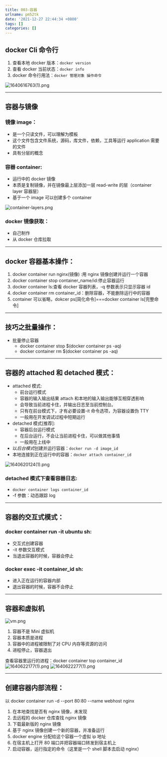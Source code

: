 ```yaml
---
title: 003-容器
urlname: pm52tk
date: '2021-12-27 22:44:34 +0800'
tags: []
categories: []
---
```


## docker Cli 命令行

1. 查看本地 docker 版本：`docker version`
1. 查看 docker 当前状态：`docker info`
1. docker 命令行用法：`docker 管理对象 操作命令`

![1640616763(1).png](https://cdn.nlark.com/yuque/0/2021/png/115484/1640616770537-8016d3e1-c675-4017-95b6-14c191d1f94c.png#clientId=uca0fa219-c973-4&crop=0&crop=0&crop=1&crop=1&from=paste&height=231&id=uede722e1&margin=%5Bobject%20Object%5D&name=1640616763%281%29.png&originHeight=462&originWidth=720&originalType=binary∶=1&rotation=0&showTitle=true&size=27622&status=done&style=none&taskId=u80ad1c9c-ab8a-458e-8568-117962854e7&title=docker%E7%AE%A1%E7%90%86%E5%91%BD%E4%BB%A4&width=360 "docker管理命令")

---

## 容器与镜像

### 镜像 image：

- 是一个只读文件，可以理解为模板
- 这个文件包含文件系统，源码，库文件，依赖，工具等运行 application 需要的文件
- 具有分层的概念

### 容器 container:

- 运行中的 docker 镜像
- 本质是复制镜像，并在镜像最上层添加一层 read-write 的层（container layer 容器层）
- 基于一个 image 可以创建多个 container

![container-layers.png](https://cdn.nlark.com/yuque/0/2021/png/115484/1640617359024-1505c1b3-9c4a-4286-ad59-17442eaa87d5.png#clientId=ud15fb9a4-7674-4&crop=0&crop=0&crop=1&crop=1&from=drop&id=u72401d0e&margin=%5Bobject%20Object%5D&name=container-layers.png&originHeight=338&originWidth=511&originalType=binary∶=1&rotation=0&showTitle=true&size=5816&status=done&style=none&taskId=u0fb75abf-eb43-446b-b8c5-252e96140cf&title=container%20layer "container layer")

### docker 镜像获取：

- 自己制作
- 从 docker 仓库拉取

---

## docker 容器基本操作：

1. docker container run nginx(镜像) :用 nginx 镜像创建并运行一个容器
1. docker container stop container_name/id:停止容器运行
1. docker container ls:查看 docker 容器列表，-q 参数表示只显示容器 id
1. docker container rm container_id：删除容器，不能删除运行中的容器
1. container 可以省略，dokcer ps[简化命令]===docker container ls[完整命令]

---

## 技巧之批量操作：

- 批量停止容器
  - docker container stop $(docker container ps -aq)
  - docker container rm $(docker container ps -aq)

---

## 容器的 attached 和 detached 模式：

- attached 模式:
  - 前台运行模式
  - 容器的输入输出结果 attach 和本地的输入输出能够互相穿透影响
  - 会导致当前进程卡住，并输出日志至当前控制台。
  - 只有在前台模式下，才有必要设置-it 命令选项，为容器设置伪 TTY
  - 一般用在开发调试过程中短期运行
- detached 模式[推荐]:
  - 容器后台运行模式
  - 在后台运行，不会让当前进程卡住，可以做其他事情
  - 一般用在上线中
- 以*后台模式*创建并运行容器：`docker run -d image_id`
- 本地连接到正在运行中的容器：`docker attach container_id`

![1640620124(1).png](https://cdn.nlark.com/yuque/0/2021/png/115484/1640620131993-9e328937-73b3-4ec0-8996-7ee8db501e4e.png#clientId=ud15fb9a4-7674-4&crop=0&crop=0&crop=1&crop=1&from=paste&height=65&id=u3a52c01f&margin=%5Bobject%20Object%5D&name=1640620124%281%29.png&originHeight=129&originWidth=928&originalType=binary∶=1&rotation=0&showTitle=false&size=14168&status=done&style=none&taskId=uddee751c-006a-4892-8c32-506d76c3dd6&title=&width=464)

### detached 模式下查看容器日志:

- `docker container logs container_id`
- -f 参数：动态跟踪 log

---

## 容器的交互式模式：

### docker container run -it ubuntu sh:

- 交互式创建容器
- -it 参数交互模式
- 当退出容器的时候，容器会停止

### docker exec -it container_id sh:

- 进入正在运行的容器内部
- 退出容器的时候，容器不会停止

---

## 容器和虚拟机

![vm.png](https://cdn.nlark.com/yuque/0/2021/png/115484/1640621706516-922041c8-b4c2-423d-8ccd-6e2c975eb56e.png#clientId=u2cada16a-4afc-4&crop=0&crop=0&crop=1&crop=1&from=ui&id=u587d257b&margin=%5Bobject%20Object%5D&name=vm.png&originHeight=388&originWidth=700&originalType=binary∶=1&rotation=0&showTitle=true&size=151940&status=done&style=none&taskId=u925fe8ab-e989-464a-995a-9fb096fc315&title=%E5%AE%B9%E5%99%A8%E5%92%8C%E8%99%9A%E6%8B%9F%E6%9C%BA%E5%8C%BA%E5%88%AB "容器和虚拟机区别")

1. 容器不是 Mini 虚拟机
1. 容器本质是进程
1. 容器中的进程被限制了对 CPU 内存等资源的访问
1. 进程停止，容器退出

查看容器里运行的进程：docker container top container_id
![1640622177(1).png](https://cdn.nlark.com/yuque/0/2021/png/115484/1640622182852-20735dc9-c55a-412e-9645-66d1bf124d7b.png#clientId=u2cada16a-4afc-4&crop=0&crop=0&crop=1&crop=1&from=paste&height=115&id=uc1ca4448&margin=%5Bobject%20Object%5D&name=1640622177%281%29.png&originHeight=230&originWidth=1884&originalType=binary∶=1&rotation=0&showTitle=false&size=24452&status=done&style=none&taskId=ue5e6e4dc-205c-4de1-a778-d3c8c63483d&title=&width=942)
![1640622277(1).png](https://cdn.nlark.com/yuque/0/2021/png/115484/1640622292837-1c27ed37-00d0-415f-80e3-ecffaa2a174d.png#clientId=u2cada16a-4afc-4&crop=0&crop=0&crop=1&crop=1&from=paste&height=68&id=u76e2a125&margin=%5Bobject%20Object%5D&name=1640622277%281%29.png&originHeight=136&originWidth=1592&originalType=binary∶=1&rotation=0&showTitle=false&size=13477&status=done&style=none&taskId=ue93ca565-b36b-41b7-a39d-fea9b3c7c3b&title=&width=796)

---

## 创建容器内部流程：

以 docker container run -d --port 80:80 --name webhost nginx

1. 在本地查找是否有 nginx 镜像，未发现
1. 去远程的 docker 仓库查找 nginx 镜像
1. 下载最新版的 nginx 镜像
1. 基于 nginx 镜像创建一个新的容器，并准备运行
1. docker engine 分配给这个容器一个虚拟 ip 地址
1. 在宿主机上打开 80 端口并把容器端口转发到宿主机上
1. 启动容器，运行指定的命令（这里是一个 shell 脚本去启动 nginx）
